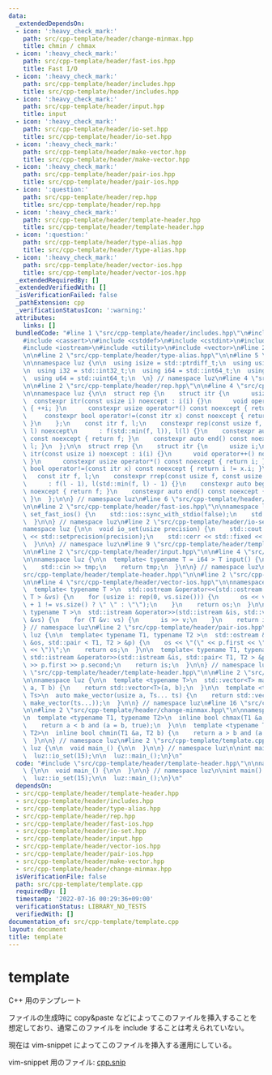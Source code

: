 ```yaml
---
data:
  _extendedDependsOn:
  - icon: ':heavy_check_mark:'
    path: src/cpp-template/header/change-minmax.hpp
    title: chmin / chmax
  - icon: ':heavy_check_mark:'
    path: src/cpp-template/header/fast-ios.hpp
    title: Fast I/O
  - icon: ':heavy_check_mark:'
    path: src/cpp-template/header/includes.hpp
    title: src/cpp-template/header/includes.hpp
  - icon: ':heavy_check_mark:'
    path: src/cpp-template/header/input.hpp
    title: input
  - icon: ':heavy_check_mark:'
    path: src/cpp-template/header/io-set.hpp
    title: src/cpp-template/header/io-set.hpp
  - icon: ':heavy_check_mark:'
    path: src/cpp-template/header/make-vector.hpp
    title: src/cpp-template/header/make-vector.hpp
  - icon: ':heavy_check_mark:'
    path: src/cpp-template/header/pair-ios.hpp
    title: src/cpp-template/header/pair-ios.hpp
  - icon: ':question:'
    path: src/cpp-template/header/rep.hpp
    title: src/cpp-template/header/rep.hpp
  - icon: ':heavy_check_mark:'
    path: src/cpp-template/header/template-header.hpp
    title: src/cpp-template/header/template-header.hpp
  - icon: ':question:'
    path: src/cpp-template/header/type-alias.hpp
    title: src/cpp-template/header/type-alias.hpp
  - icon: ':heavy_check_mark:'
    path: src/cpp-template/header/vector-ios.hpp
    title: src/cpp-template/header/vector-ios.hpp
  _extendedRequiredBy: []
  _extendedVerifiedWith: []
  _isVerificationFailed: false
  _pathExtension: cpp
  _verificationStatusIcon: ':warning:'
  attributes:
    links: []
  bundledCode: "#line 1 \"src/cpp-template/header/includes.hpp\"\n#include <algorithm>\n\
    #include <cassert>\n#include <cstddef>\n#include <cstdint>\n#include <iomanip>\n\
    #include <iostream>\n#include <utility>\n#include <vector>\n#line 2 \"src/cpp-template/header/template-header.hpp\"\
    \n\n#line 2 \"src/cpp-template/header/type-alias.hpp\"\n\n#line 5 \"src/cpp-template/header/type-alias.hpp\"\
    \n\nnamespace luz {\n\n  using isize = std::ptrdiff_t;\n  using usize = std::size_t;\n\
    \n  using i32 = std::int32_t;\n  using i64 = std::int64_t;\n  using u32 = std::uint32_t;\n\
    \  using u64 = std::uint64_t;\n  \n} // namespace luz\n#line 4 \"src/cpp-template/header/template-header.hpp\"\
    \n\n#line 2 \"src/cpp-template/header/rep.hpp\"\n\n#line 4 \"src/cpp-template/header/rep.hpp\"\
    \n\nnamespace luz {\n\n  struct rep {\n    struct itr {\n      usize i;\n    \
    \  constexpr itr(const usize i) noexcept : i(i) {}\n      void operator++() noexcept\
    \ { ++i; }\n      constexpr usize operator*() const noexcept { return i; }\n \
    \     constexpr bool operator!=(const itr x) const noexcept { return i != x.i;\
    \ }\n    };\n    const itr f, l;\n    constexpr rep(const usize f, const usize\
    \ l) noexcept\n      : f(std::min(f, l)), l(l) {}\n    constexpr auto begin()\
    \ const noexcept { return f; }\n    constexpr auto end() const noexcept { return\
    \ l; }\n  };\n\n  struct rrep {\n    struct itr {\n      usize i;\n      constexpr\
    \ itr(const usize i) noexcept : i(i) {}\n      void operator++() noexcept { --i;\
    \ }\n      constexpr usize operator*() const noexcept { return i; }\n      constexpr\
    \ bool operator!=(const itr x) const noexcept { return i != x.i; }\n    };\n \
    \   const itr f, l;\n    constexpr rrep(const usize f, const usize l) noexcept\n\
    \      : f(l - 1), l(std::min(f, l) - 1) {}\n    constexpr auto begin() const\
    \ noexcept { return f; }\n    constexpr auto end() const noexcept { return l;\
    \ }\n  };\n\n} // namespace luz\n#line 6 \"src/cpp-template/header/template-header.hpp\"\
    \n\n#line 2 \"src/cpp-template/header/fast-ios.hpp\"\n\nnamespace luz {\n\n  void\
    \ set_fast_ios() {\n    std::ios::sync_with_stdio(false);\n    std::cin.tie(nullptr);\n\
    \  }\n\n} // namespace luz\n#line 2 \"src/cpp-template/header/io-set.hpp\"\n\n\
    namespace luz {\n\n  void io_set(usize precision) {\n    std::cout << std::fixed\
    \ << std::setprecision(precision);\n    std::cerr << std::fixed << std::setprecision(precision);\n\
    \  }\n\n} // namespace luz\n#line 9 \"src/cpp-template/header/template-header.hpp\"\
    \n\n#line 2 \"src/cpp-template/header/input.hpp\"\n\n#line 4 \"src/cpp-template/header/input.hpp\"\
    \n\nnamespace luz {\n\n  template< typename T = i64 > T input() {\n    T tmp;\n\
    \    std::cin >> tmp;\n    return tmp;\n  }\n\n} // namespace luz\n#line 11 \"\
    src/cpp-template/header/template-header.hpp\"\n\n#line 2 \"src/cpp-template/header/vector-ios.hpp\"\
    \n\n#line 4 \"src/cpp-template/header/vector-ios.hpp\"\n\nnamespace luz {\n\n\
    \  template< typename T >\n  std::ostream &operator<<(std::ostream &os, std::vector<\
    \ T > &vs) {\n    for (usize i: rep(0, vs.size())) {\n      os << vs[i] << (i\
    \ + 1 != vs.size() ? \" \" : \"\");\n    }\n    return os;\n  }\n\n  template<\
    \ typename T >\n  std::istream &operator>>(std::istream &is, std::vector< T >\
    \ &vs) {\n    for (T &v: vs) {\n      is >> v;\n    }\n    return is;\n  }\n\n\
    } // namespace luz\n#line 2 \"src/cpp-template/header/pair-ios.hpp\"\n\nnamespace\
    \ luz {\n\n  template< typename T1, typename T2 >\n  std::ostream &operator<<(std::ostream\
    \ &os, std::pair < T1, T2 > &p) {\n    os << \"(\" << p.first << \", \" << p.second\
    \ << \")\";\n    return os;\n  }\n\n  template< typename T1, typename T2 >\n \
    \ std::istream &operator>>(std::istream &is, std::pair< T1, T2 > &p) {\n    is\
    \ >> p.first >> p.second;\n    return is;\n  }\n\n} // namespace luz\n#line 14\
    \ \"src/cpp-template/header/template-header.hpp\"\n\n#line 2 \"src/cpp-template/header/make-vector.hpp\"\
    \n\nnamespace luz {\n\n  template <typename T>\n  std::vector<T> make_vector(usize\
    \ a, T b) {\n    return std::vector<T>(a, b);\n  }\n\n  template <typename...\
    \ Ts>\n  auto make_vector(usize a, Ts... ts) {\n    return std::vector<decltype(make_vector(ts...))>(a,\
    \ make_vector(ts...));\n  }\n\n} // namespace luz\n#line 16 \"src/cpp-template/header/template-header.hpp\"\
    \n\n#line 2 \"src/cpp-template/header/change-minmax.hpp\"\n\nnamespace luz {\n\
    \n  template <typename T1, typename T2>\n  inline bool chmax(T1 &a, T2 b) {\n\
    \    return a < b and (a = b, true);\n  }\n\n  template <typename T1, typename\
    \ T2>\n  inline bool chmin(T1 &a, T2 b) {\n    return a > b and (a = b, true);\n\
    \  }\n\n} // namespace luz\n#line 2 \"src/cpp-template/template.cpp\"\n\nnamespace\
    \ luz {\n\n  void main_() {\n\n  }\n\n} // namespace luz\n\nint main() {\n  luz::set_fast_ios();\n\
    \  luz::io_set(15);\n\n  luz::main_();\n}\n"
  code: "#include \"src/cpp-template/header/template-header.hpp\"\n\nnamespace luz\
    \ {\n\n  void main_() {\n\n  }\n\n} // namespace luz\n\nint main() {\n  luz::set_fast_ios();\n\
    \  luz::io_set(15);\n\n  luz::main_();\n}\n"
  dependsOn:
  - src/cpp-template/header/template-header.hpp
  - src/cpp-template/header/includes.hpp
  - src/cpp-template/header/type-alias.hpp
  - src/cpp-template/header/rep.hpp
  - src/cpp-template/header/fast-ios.hpp
  - src/cpp-template/header/io-set.hpp
  - src/cpp-template/header/input.hpp
  - src/cpp-template/header/vector-ios.hpp
  - src/cpp-template/header/pair-ios.hpp
  - src/cpp-template/header/make-vector.hpp
  - src/cpp-template/header/change-minmax.hpp
  isVerificationFile: false
  path: src/cpp-template/template.cpp
  requiredBy: []
  timestamp: '2022-07-16 00:29:36+09:00'
  verificationStatus: LIBRARY_NO_TESTS
  verifiedWith: []
documentation_of: src/cpp-template/template.cpp
layout: document
title: template
---
```


# template
C++ 用のテンプレート

ファイルの生成時に copy&paste などによってこのファイルを挿入することを想定しており、通常このファイルを include することは考えられていない。

現在は vim-snippet によってこのファイルを挿入する運用にしている。

vim-snippet 用のファイル: [cpp.snip](https://github.com/Luzhiled/comp-library/blob/main/src/cpp-template/cpp.snip)
